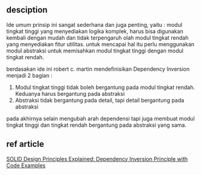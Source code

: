 ## desciption

Ide umum prinsip ini sangat sederhana dan juga penting, yaitu :
modul tingkat tinggi yang menyediakan logika komplek, harus bisa digunakan kembali dengan mudah dan tidak terpengaruh olah modul tingkat rendah yang menyediakan fitur utilitas.
untuk mencapai hal itu perlu menggunakan modul abstraksi untuk memisahkan modul tingkat tinggi dengan modul tingkat rendah.

berdasakan ide ini robert c. martin mendefinisikan Dependency Inversion menjadi 2 bagian :

1. Modul tingkat tinggi tidak boleh bergantung pada modul tingkat rendah. Keduanya harus bergantung pada abstraksi
2. Abstraksi tidak bergantung pada detail, tapi detail bergantung pada abstraksi

pada akhirnya selain mengubah arah dependensi tapi juga membuat modul tingkat tinggi dan tingkat rendah bergantung pada abstraksi yang sama.

## ref article

[SOLID Design Principles Explained: Dependency Inversion Principle with Code Examples](https://stackify.com/dependency-inversion-principle/)
